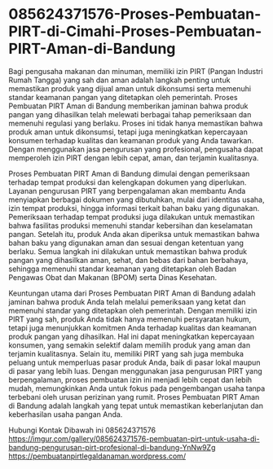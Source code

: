 # 085624371576-Proses-Pembuatan-PIRT-di-Cimahi-Proses-Pembuatan-PIRT-Aman-di-Bandung

Bagi pengusaha makanan dan minuman, memiliki izin PIRT (Pangan Industri Rumah Tangga) yang sah dan aman adalah langkah penting untuk memastikan produk yang dijual aman untuk dikonsumsi serta memenuhi standar keamanan pangan yang ditetapkan oleh pemerintah. Proses Pembuatan PIRT Aman di Bandung memberikan jaminan bahwa produk pangan yang dihasilkan telah melewati berbagai tahap pemeriksaan dan memenuhi regulasi yang berlaku. Proses ini tidak hanya memastikan bahwa produk aman untuk dikonsumsi, tetapi juga meningkatkan kepercayaan konsumen terhadap kualitas dan keamanan produk yang Anda tawarkan. Dengan menggunakan jasa pengurusan yang profesional, pengusaha dapat memperoleh izin PIRT dengan lebih cepat, aman, dan terjamin kualitasnya.

Proses Pembuatan PIRT Aman di Bandung dimulai dengan pemeriksaan terhadap tempat produksi dan kelengkapan dokumen yang diperlukan. Layanan pengurusan PIRT yang berpengalaman akan membantu Anda menyiapkan berbagai dokumen yang dibutuhkan, mulai dari identitas usaha, izin tempat produksi, hingga informasi terkait bahan baku yang digunakan. Pemeriksaan terhadap tempat produksi juga dilakukan untuk memastikan bahwa fasilitas produksi memenuhi standar kebersihan dan keselamatan pangan. Setelah itu, produk Anda akan diperiksa untuk memastikan bahwa bahan baku yang digunakan aman dan sesuai dengan ketentuan yang berlaku. Semua langkah ini dilakukan untuk memastikan bahwa produk pangan yang dihasilkan aman, sehat, dan bebas dari bahan berbahaya, sehingga memenuhi standar keamanan yang ditetapkan oleh Badan Pengawas Obat dan Makanan (BPOM) serta Dinas Kesehatan.

Keuntungan utama dari Proses Pembuatan PIRT Aman di Bandung adalah jaminan bahwa produk Anda telah melalui pemeriksaan yang ketat dan memenuhi standar yang ditetapkan oleh pemerintah. Dengan memiliki izin PIRT yang sah, produk Anda tidak hanya memenuhi persyaratan hukum, tetapi juga menunjukkan komitmen Anda terhadap kualitas dan keamanan produk pangan yang dihasilkan. Hal ini dapat meningkatkan kepercayaan konsumen, yang semakin selektif dalam memilih produk yang aman dan terjamin kualitasnya. Selain itu, memiliki PIRT yang sah juga membuka peluang untuk memperluas pasar produk Anda, baik di pasar lokal maupun di pasar yang lebih luas. Dengan menggunakan jasa pengurusan PIRT yang berpengalaman, proses pembuatan izin ini menjadi lebih cepat dan lebih mudah, memungkinkan Anda untuk fokus pada pengembangan usaha tanpa terbebani oleh urusan perizinan yang rumit. Proses Pembuatan PIRT Aman di Bandung adalah langkah yang tepat untuk memastikan keberlanjutan dan keberhasilan usaha pangan Anda.

Hubungi Kontak Dibawah ini
085624371576
https://imgur.com/gallery/085624371576-pembuatan-pirt-untuk-usaha-di-bandung-pengurusan-pirt-profesional-di-bandung-YnNw9Zg
https://pembuatanpirtlegaldanaman.wordpress.com/
